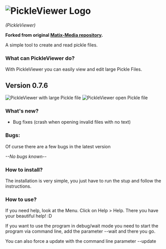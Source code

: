 # ![PickleViewer Logo](https://raw.githubusercontent.com/Matix-Media/PickleViewer/master/docs/imgs/PickleViwerLogo.png)
*(PickleViewer)*

**Forked from original [Matix-Media repository](https://github.com/Matix-Media/PickleViewer).**

A simple tool to create and read pickle files.

### What can PickleViewer do?
With PickleViewer you can easily view and edit large Pickle Files.

## Version 0.7.6
![PickleViewer with large Pickle file](https://raw.githubusercontent.com/Matix-Media/PickleViewer/master/docs/imgs/0.7.2/Screenshot.png)
![PickleViewer open Pickle file](https://raw.githubusercontent.com/Matix-Media/PickleViewer/master/docs/imgs/Anmerkung%202019-09-29%20170756.png)

### What's new?
- Bug fixes (crash when opening invalid files with no text)

### Bugs:
Of curse there are a few bugs in the latest version

*--No bugs known--*

### How to install?
The installation is very simple, you just have to run the stup and follow the instructions.

### How to use?
If you need help, look at the Menu. Click on Help > Help. There you have your beautiful help! :D

If you want to use the program in debug/wait mode you need to start the program via command line, add the parameter --wait and there you go.

You can also force a update with the command line parameter --update
